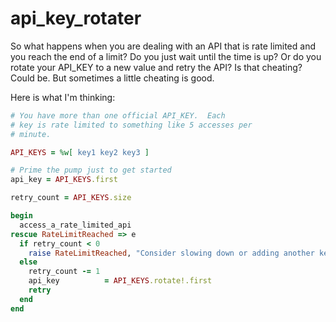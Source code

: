 # api_key_rotater

So what happens when you are dealing with an API that is rate limited and you reach the end of a limit?  Do you just wait until the time is up?  Or do you rotate your API_KEY to a new value and retry the API?  Is that cheating?  Could be.  But sometimes a little cheating is good.

Here is what I'm thinking:

```ruby
# You have more than one official API_KEY.  Each
# key is rate limited to something like 5 accesses per
# minute.

API_KEYS = %w[ key1 key2 key3 ]

# Prime the pump just to get started
api_key = API_KEYS.first

retry_count = API_KEYS.size

begin
  access_a_rate_limited_api
rescue RateLimitReached => e
  if retry_count < 0
    raise RateLimitReached, "Consider slowing down or adding another key or spending money and buying better access rights."
  else
    retry_count -= 1
    api_key 		 = API_KEYS.rotate!.first
    retry
  end
end
```


